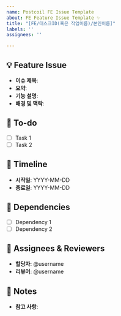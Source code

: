 ```yaml
---
name: Postcoil FE Issue Template
about: FE Feature Issue Template ✨
title: "[FE/태스크ID(혹은 작업이름)/본인이름]"
labels: ''
assignees: ''

---
```


## 💡 Feature Issue
<!-- 관련 이슈에 대해 설명해주세요. -->
- **이슈 제목**: 
- **요약**: 
- **기능 설명**: 
- **배경 및 맥락**: 

## 🌿  To-do
<!-- 해야 할 일들을 적어주세요. -->
- [ ] Task 1
- [ ] Task 2

## 📅 Timeline
<!-- 예상되는 일정과 마일스톤을 적어주세요. -->
- **시작일**: YYYY-MM-DD
- **종료일**: YYYY-MM-DD

## 🧩 Dependencies
<!-- 이 이슈가 의존하고 있는 다른 이슈나 작업을 적어주세요. -->
- [ ] Dependency 1
- [ ] Dependency 2

## 👥 Assignees & Reviewers
<!-- 이슈에 할당된 사람들과 리뷰어를 적어주세요. -->
- **할당자**: @username
- **리뷰어**: @username

## 📌 Notes
<!-- 기타 참고 사항을 적어주세요. -->
- **참고 사항**:
